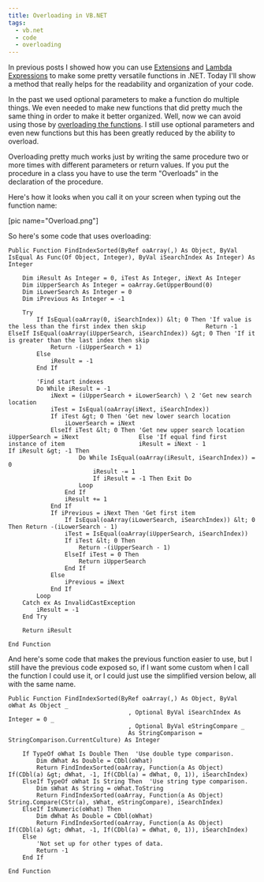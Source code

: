 ```yaml
---
title: Overloading in VB.NET
tags:
  - vb.net
  - code
  - overloading
---
```


In previous posts I showed how you can use <a href="http://www.spreadsheetbudget.com/2012/04/05/extensions-in-vb-net/">Extensions</a> and <a href="http://www.spreadsheetbudget.com/2012/04/14/lambda-expressions-an-introduction/">Lambda Expressions</a> to make some pretty versatile functions in .NET. Today I'll show a method that really helps for the readability and organization of your code.

In the past we used optional parameters to make a function do multiple things. We even needed to make new functions that did pretty much the same thing in order to make it better organized. Well, now we can avoid using those by <a href="http://msdn.microsoft.com/en-us/library/ms973896.aspx">overloading the functions</a>. I still use optional parameters and even new functions but this has been greatly reduced by the ability to overload.

Overloading pretty much works just by writing the same procedure two or more times with different parameters or return values. If you put the procedure in a class you have to use the term "Overloads" in the declaration of the procedure.

Here's how it looks when you call it on your screen when typing out the function name:

[pic name="Overload.png"]

So here's some code that uses overloading:
``` vbscript
Public Function FindIndexSorted(ByRef oaArray(,) As Object, ByVal IsEqual As Func(Of Object, Integer), ByVal iSearchIndex As Integer) As Integer

    Dim iResult As Integer = 0, iTest As Integer, iNext As Integer
    Dim iUpperSearch As Integer = oaArray.GetUpperBound(0)
    Dim iLowerSearch As Integer = 0
    Dim iPrevious As Integer = -1

    Try
        If IsEqual(oaArray(0, iSearchIndex)) &lt; 0 Then 'If value is the less than the first index then skip                 Return -1             ElseIf IsEqual(oaArray(iUpperSearch, iSearchIndex)) &gt; 0 Then 'If it is greater than the last index then skip
            Return -(iUpperSearch + 1)
        Else
            iResult = -1
        End If

        'Find start indexes
        Do While iResult = -1
            iNext = (iUpperSearch + iLowerSearch) \ 2 'Get new search location
            iTest = IsEqual(oaArray(iNext, iSearchIndex))
            If iTest &gt; 0 Then 'Get new lower search location
                iLowerSearch = iNext
            ElseIf iTest &lt; 0 Then 'Get new upper search location                     iUpperSearch = iNext                 Else 'If equal find first instance of item                     iResult = iNext - 1                     If iResult &gt; -1 Then
                    Do While IsEqual(oaArray(iResult, iSearchIndex)) = 0
                        iResult -= 1
                        If iResult = -1 Then Exit Do
                    Loop
                End If
                iResult += 1
            End If
            If iPrevious = iNext Then 'Get first item
                If IsEqual(oaArray(iLowerSearch, iSearchIndex)) &lt; 0 Then Return -(iLowerSearch - 1)
                iTest = IsEqual(oaArray(iUpperSearch, iSearchIndex))
                If iTest &lt; 0 Then
                    Return -(iUpperSearch - 1)
                ElseIf iTest = 0 Then
                    Return iUpperSearch
                End If
            Else
                iPrevious = iNext
            End If
        Loop
    Catch ex As InvalidCastException
        iResult = -1
    End Try

    Return iResult

End Function
```

And here's some code that makes the previous function easier to use, but I still have the previous code exposed so, if I want some custom when I call the function I could use it, or I could just use the simplified version below, all with the same name.

``` vbscript
Public Function FindIndexSorted(ByRef oaArray(,) As Object, ByVal oWhat As Object _
                                  , Optional ByVal iSearchIndex As Integer = 0 _
                                  , Optional ByVal eStringCompare _
                                  As StringComparison = StringComparison.CurrentCulture) As Integer

    If TypeOf oWhat Is Double Then  'Use double type comparison.
        Dim dWhat As Double = CDbl(oWhat)
        Return FindIndexSorted(oaArray, Function(a As Object) If(CDbl(a) &gt; dWhat, -1, If(CDbl(a) = dWhat, 0, 1)), iSearchIndex)
    ElseIf TypeOf oWhat Is String Then  'Use string type comparison.
        Dim sWhat As String = oWhat.ToString
        Return FindIndexSorted(oaArray, Function(a As Object) String.Compare(CStr(a), sWhat, eStringCompare), iSearchIndex)
    ElseIf IsNumeric(oWhat) Then
        Dim dWhat As Double = CDbl(oWhat)
        Return FindIndexSorted(oaArray, Function(a As Object) If(CDbl(a) &gt; dWhat, -1, If(CDbl(a) = dWhat, 0, 1)), iSearchIndex)
    Else
        'Not set up for other types of data.
        Return -1
    End If

End Function
```
